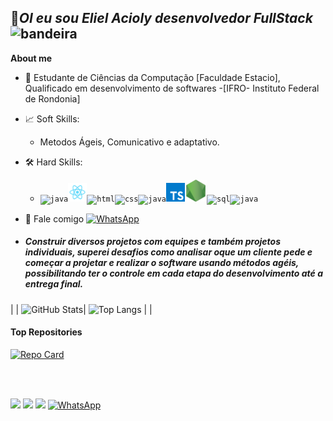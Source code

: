 ## 🚀*OI eu  sou **Eliel Acioly**  desenvolvedor FullStack* <img height="30" alt="bandeira" src="https://github.com/user-attachments/assets/c959ebc4-ce25-4ccb-825f-f881d4ea94fe">

**About me**

- 💼 Estudante de Ciências da Computação [Faculdade Estacio], Qualificado em desenvolvimento de softwares -[IFRO- Instituto Federal de Rondonia]

- 📈 Soft Skills:
     - Metodos Ágeis, Comunicativo e adaptativo.
  
-  🛠 Hard Skills:

     - <code><img height="30" alt="java" src="https://github.com/user-attachments/assets/276d4a93-fcc2-4549-9165-3604f01348fc"></code><code><img height="30" alt="reactjs" src="https://raw.githubusercontent.com/github/explore/80688e429a7d4ef2fca1e82350fe8e3517d3494d/topics/react/react.png"></code><code><img height="30" alt="html" src="https://github.com/user-attachments/assets/bddd0afd-1eef-4723-b729-89e04a9fceed"></code><code><img height="30" alt="css" src="https://github.com/user-attachments/assets/3b560c23-81cd-49d2-8588-eebedf7998e5"></code><code><img height="30" alt="java" src="https://github.com/user-attachments/assets/799bb9f0-2a40-4d45-ba07-64637093f3c9"></code><code><img height="30" alt="typescript" src="https://raw.githubusercontent.com/github/explore/80688e429a7d4ef2fca1e82350fe8e3517d3494d/topics/typescript/typescript.png"></code><code><img height="35" alt="nodejs" src="https://raw.githubusercontent.com/github/explore/80688e429a7d4ef2fca1e82350fe8e3517d3494d/topics/nodejs/nodejs.png"></code><code><img height="30" alt="sql" src="https://github.com/user-attachments/assets/add1f045-20ed-4d72-8e8f-77a338084433"></code><code><img height="30" alt="java" src="https://github.com/user-attachments/assets/0323783e-e460-4dca-b21a-36ef53c751d4"></code>


- 💬 Fale comigo  [![WhatsApp](https://img.shields.io/badge/WhatsApp-000?style=for-the-badge&logo=whatsapp&logoColor=Green)](https://wa.me/5582981375724)

- ##### *Construir diversos projetos com equipes e também projetos individuais, superei desafios como analisar oque um cliente pede e começar a projetar e realizar o software usando métodos agéis, possibilitando ter o controle em  cada etapa do desenvolvimento até a entrega final*.


|  | ![GitHub Stats](https://github-readme-stats.vercel.app/api?username=SEUUSERNAME&theme=transparent&bg_color=000&border_color=30A3DC&show_icons=true&icon_color=30A3DC&title_color=E94D5F&text_color=FFF)|
 ![Top Langs](https://github-readme-stats-git-masterrstaa-rickstaa.vercel.app/api/top-langs/?username=SEUUSERNAME&bg_color=000&border_color=30A3DC&title_color=E94D5F&text_color=FFF) | |

#### Top Repositories

[![Repo Card](https://github-readme-stats.vercel.app/api/pin/?username=SEUUSERNAME&repo=SEUREPOSITORIO&bg_color=000&border_color=30A3DC&show_icons=true&icon_color=30A3DC&title_color=E94D5F&text_color=FFF)](https://github.com/SEUUSERNAME/SEUREPOSITORIO)

<br />
<br />

 <a href="https://www.instagram.com/liel.acioly/" target="_blank"><img src="https://img.shields.io/badge/-Instagram-%23E4405F?style=for-the-badge&logo=instagram&logoColor=white" target="_blank"></a>
<a href = "mailto:aciolyeliel90@gmail.com.br"><img src="https://img.shields.io/badge/-Gmail-%23333?style=for-the-badge&logo=gmail&logoColor=white" target="_blank"></a>
<a href="https://www.linkedin.com/eliel-acioly/" target="_blank"><img src="https://img.shields.io/badge/-LinkedIn-%230077B5?style=for-the-badge&logo=linkedin&logoColor=white" target="_blank"></a>
[![WhatsApp](https://img.shields.io/badge/WhatsApp-000?style=for-the-badge&logo=whatsapp&logoColor=Green)](https://wa.me/5582981375724)




